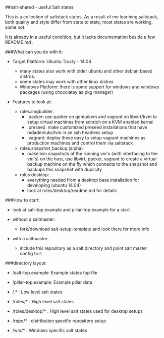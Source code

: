 ##salt-shared - useful Salt states

This is a collection of saltstack states.
As a result of me learining saltstack,
both quality and style differ from state to state,
most states are working, some not.

It is already in a useful condition,
but it lacks documentation beside a few README.md .


###What can you do with it:

 * Target Platform: Ubuntu Trusty - 14.04 
   * many states also work with older ubuntu and other debian based distros.
   * some states may work with other linux distros
   * Windows Platform: there is some support for windows and windows packages (using chocolatey as pkg manager)

 * Features to look at:
   * roles.imgbuilder:
     * .packer: use packer on qemu/kvm and vagrant on libvirt/kvm to setup virtual machines from scratch on a KVM enabled kernel
     * .preseed: make customized preseed installations that have mdadm/luks/lvm in an ssh headless setup
     * .vagrant: deploy these easy to setup vagrant machines as production machines and control them via saltstack
   * roles.snapshot_backup (alpha)
     * make lvm snapshots of the running vm's (with interfacing to the vm's) on the host, 
       use libvirt, packer, vagrant to create a virtual backup machine on the fly which
       connects to the snapshot and backups this snapshot with duplicity
   * roles.desktop:
     * everything needed from a desktop base installation for developing (ubuntu 14.04)
     * look at roles/desktop/readme.md for details

###How to start:

 * look at salt-top.example and pillar-top.example for a start

 * without a saltmaster:
   * fork/download salt-setup-template and look there for more info

 * with a saltmaster:
   * include this repository as a salt directory and point salt master config to it


###directory layout:

 * /salt-top.example: Example states top file
 * /pillar-top.example: Example pillar data

 * /.*      : Low level salt states
 * /roles/* : High level salt states
 * /roles/desktop/*
            : High level salt states used for desktop setups 

 * /repo/*  : distribution specific repository setup
 * /win/*   : Windows specific salt states
